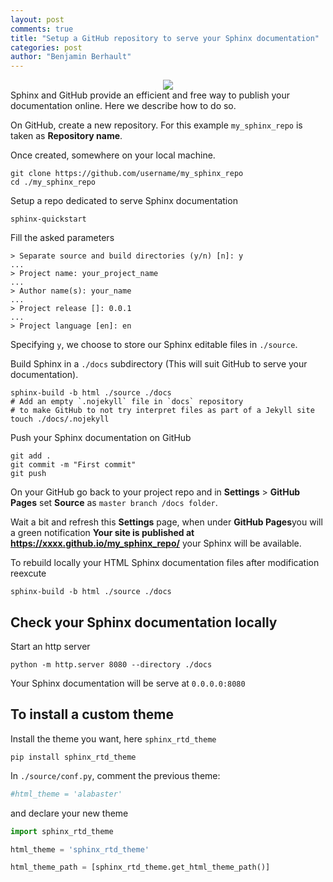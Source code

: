 ```yaml
---
layout: post
comments: true
title: "Setup a GitHub repository to serve your Sphinx documentation"
categories: post
author: "Benjamin Berhault"
---
```


<div class="row">
  <div class="col grid s12 m6 l3">
    <center><img src="{{ '/images/11-sphinx-github-pages/01-sphinx-github-pages.png' | relative_url }}" class="responsive-img"></center>
  </div>
  <div class="col grid s12 m6 l9 ">
    Sphinx and GitHub provide an efficient and free way to publish your documentation online. Here we describe how to do so.
  </div>
</div>

On GitHub, create a new repository. For this example `my_sphinx_repo` is taken as **Repository name**.

Once created, somewhere on your local machine.
```console
git clone https://github.com/username/my_sphinx_repo
cd ./my_sphinx_repo
```

Setup a repo dedicated to serve Sphinx documentation
```console
sphinx-quickstart
```
Fill the asked parameters
```console
> Separate source and build directories (y/n) [n]: y
...
> Project name: your_project_name
...
> Author name(s): your_name
...
> Project release []: 0.0.1
...
> Project language [en]: en
```
Specifying `y`, we choose to store our Sphinx editable files in `./source`.

Build Sphinx in a `./docs` subdirectory (This will suit GitHub to serve your documentation).
```console
sphinx-build -b html ./source ./docs
# Add an empty `.nojekyll` file in `docs` repository 
# to make GitHub to not try interpret files as part of a Jekyll site
touch ./docs/.nojekyll
```

Push your Sphinx documentation on GitHub
```console
git add .
git commit -m "First commit"
git push
```

On your GitHub go back to your project repo and in **Settings** > **GitHub Pages** set **Source** as `master branch /docs folder`.

Wait a bit and refresh this **Settings** page, when under **GitHub Pages**you will a green notification **Your site is published at https://xxxx.github.io/my_sphinx_repo/** your Sphinx will be available.

To rebuild locally your HTML Sphinx documentation files after modification reexcute 
```console
sphinx-build -b html ./source ./docs
```

## Check your Sphinx documentation locally

Start an http server
```console
python -m http.server 8080 --directory ./docs
```
Your Sphinx documentation will be serve at `0.0.0.0:8080`

## To install a custom theme
Install the theme you want, here `sphinx_rtd_theme`
```console
pip install sphinx_rtd_theme
```
In `./source/conf.py`, comment the previous theme:
```python
#html_theme = 'alabaster'
```

and declare your new theme
```python
import sphinx_rtd_theme

html_theme = 'sphinx_rtd_theme'

html_theme_path = [sphinx_rtd_theme.get_html_theme_path()] 
```